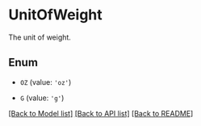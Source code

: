 # UnitOfWeight

The unit of weight.

## Enum

* `OZ` (value: `'oz'`)

* `G` (value: `'g'`)

[[Back to Model list]](../README.md#documentation-for-models) [[Back to API list]](../README.md#documentation-for-api-endpoints) [[Back to README]](../README.md)


